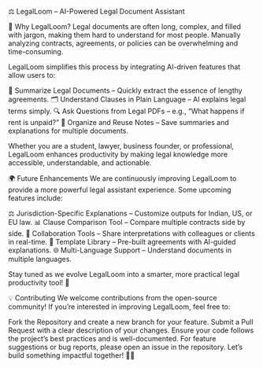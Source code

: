 ⚖️ LegalLoom – AI-Powered Legal Document Assistant

🎯 Why LegalLoom?
Legal documents are often long, complex, and filled with jargon, making them hard to understand for most people. Manually analyzing contracts, agreements, or policies can be overwhelming and time-consuming.

LegalLoom simplifies this process by integrating AI-driven features that allow users to:

📑 Summarize Legal Documents – Quickly extract the essence of lengthy agreements.
🗂️ Understand Clauses in Plain Language – AI explains legal terms simply.
🔍 Ask Questions from Legal PDFs – e.g., “What happens if rent is unpaid?”
📂 Organize and Reuse Notes – Save summaries and explanations for multiple documents.

Whether you are a student, lawyer, business founder, or professional, LegalLoom enhances productivity by making legal knowledge more accessible, understandable, and actionable.

🌍 Future Enhancements
We are continuously improving LegalLoom to provide a more powerful legal assistant experience. Some upcoming features include:

⚖️ Jurisdiction-Specific Explanations – Customize outputs for Indian, US, or EU law.
📊 Clause Comparison Tool – Compare multiple contracts side by side.
👥 Collaboration Tools – Share interpretations with colleagues or clients in real-time.
📝 Template Library – Pre-built agreements with AI-guided explanations.
🌐 Multi-Language Support – Understand documents in multiple languages.

Stay tuned as we evolve LegalLoom into a smarter, more practical legal productivity tool! 🚀

💡 Contributing
We welcome contributions from the open-source community! If you’re interested in improving LegalLoom, feel free to:

Fork the Repository and create a new branch for your feature.
Submit a Pull Request with a clear description of your changes.
Ensure your code follows the project’s best practices and is well-documented.
For feature suggestions or bug reports, please open an issue in the repository. Let’s build something impactful together! 💼✨